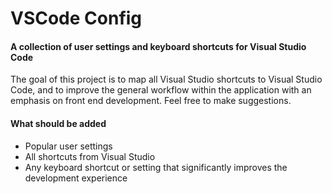 # VSCode Config

#### A collection of user settings and keyboard shortcuts for Visual Studio Code

The goal of this project is to map all Visual Studio shortcuts to Visual Studio Code, and to improve the general workflow within the application with an emphasis on front end development. Feel free to make suggestions.

#### What should be added

* Popular user settings
* All shortcuts from Visual Studio
* Any keyboard shortcut or setting that significantly improves the development experience
